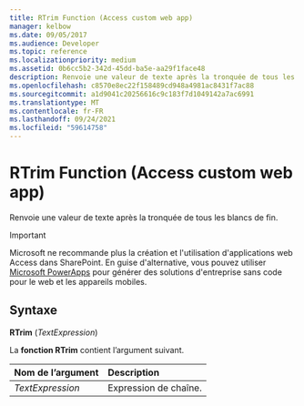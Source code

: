 ```yaml
---
title: RTrim Function (Access custom web app)
manager: kelbow
ms.date: 09/05/2017
ms.audience: Developer
ms.topic: reference
ms.localizationpriority: medium
ms.assetid: 0b6cc5b2-342d-45dd-ba5e-aa29f1face48
description: Renvoie une valeur de texte après la tronquée de tous les blancs de fin.
ms.openlocfilehash: c8570e8ec22f158489cd948a4981ac8431f7ac88
ms.sourcegitcommit: a1d9041c20256616c9c183f7d1049142a7ac6991
ms.translationtype: MT
ms.contentlocale: fr-FR
ms.lasthandoff: 09/24/2021
ms.locfileid: "59614758"
---
```

# <a name="rtrim-function-access-custom-web-app"></a>RTrim Function (Access custom web app)

Renvoie une valeur de texte après la tronquée de tous les blancs de fin.
  
> [!IMPORTANT]
> Microsoft ne recommande plus la création et l'utilisation d'applications web Access dans SharePoint. En guise d'alternative, vous pouvez utiliser [Microsoft PowerApps](https://powerapps.microsoft.com/en-us/) pour générer des solutions d'entreprise sans code pour le web et les appareils mobiles. 
  
## <a name="syntax"></a>Syntaxe

 **RTrim** (*TextExpression*) 
  
La **fonction RTrim** contient l’argument suivant. 
  
|**Nom de l’argument**|**Description**|
|:-----|:-----|
| *TextExpression*  <br/> |Expression de chaîne.  <br/> |
   

